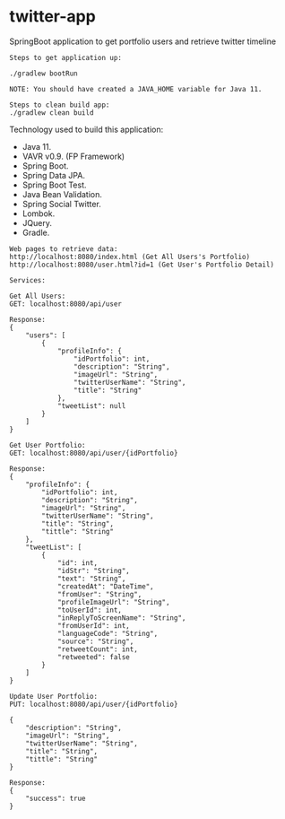 # twitter-app

SpringBoot application to get portfolio users and retrieve twitter timeline

```
Steps to get application up:

./gradlew bootRun

NOTE: You should have created a JAVA_HOME variable for Java 11.

Steps to clean build app:
./gradlew clean build
``` 

Technology used to build this application:
 - Java 11.
 - VAVR v0.9. (FP Framework)
 - Spring Boot.
 - Spring Data JPA.
 - Spring Boot Test.
 - Java Bean Validation.
 - Spring Social Twitter.
 - Lombok.
 - JQuery.
 - Gradle.
 
```
Web pages to retrieve data:
http://localhost:8080/index.html (Get All Users's Portfolio)
http://localhost:8080/user.html?id=1 (Get User's Portfolio Detail)

Services:

Get All Users:
GET: localhost:8080/api/user

Response:
{
    "users": [
        {
            "profileInfo": {
                "idPortfolio": int,
                "description": "String",
                "imageUrl": "String",
                "twitterUserName": "String",
                "title": "String"
            },
            "tweetList": null
        }
    ]
}

Get User Portfolio:
GET: localhost:8080/api/user/{idPortfolio}

Response:
{
    "profileInfo": {
        "idPortfolio": int,
        "description": "String",
        "imageUrl": "String",
        "twitterUserName": "String",
        "title": "String",
        "tittle": "String"
    },
    "tweetList": [
        {
            "id": int,
            "idStr": "String",
            "text": "String",
            "createdAt": "DateTime",
            "fromUser": "String",
            "profileImageUrl": "String",
            "toUserId": int,
            "inReplyToScreenName": "String",
            "fromUserId": int,
            "languageCode": "String",
            "source": "String",
            "retweetCount": int,
            "retweeted": false
        }
    ]
}

Update User Portfolio:
PUT: localhost:8080/api/user/{idPortfolio}

{
    "description": "String",
    "imageUrl": "String",
    "twitterUserName": "String",
    "title": "String",
    "tittle": "String"
}

Response:
{
    "success": true
}
```